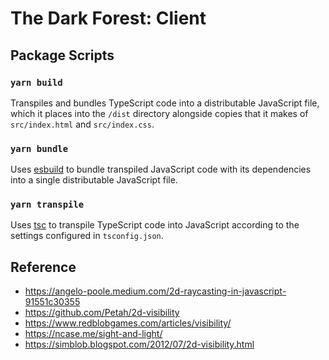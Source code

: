 # The Dark Forest: Client

## Package Scripts

### `yarn build`

Transpiles and bundles TypeScript code into a distributable JavaScript file, which it places into the `/dist` directory alongside copies that it makes of `src/index.html` and `src/index.css`.

### `yarn bundle`

Uses [esbuild]() to bundle transpiled JavaScript code with its dependencies into a single distributable JavaScript file.

### `yarn transpile`

Uses [tsc]() to transpile TypeScript code into JavaScript according to the settings configured in `tsconfig.json`.

## Reference

- https://angelo-poole.medium.com/2d-raycasting-in-javascript-91551c30355
- https://github.com/Petah/2d-visibility
- https://www.redblobgames.com/articles/visibility/
- https://ncase.me/sight-and-light/
- https://simblob.blogspot.com/2012/07/2d-visibility.html
